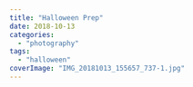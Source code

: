 ```yaml
---
title: "Halloween Prep"
date: 2018-10-13
categories: 
  - "photography"
tags: 
  - "halloween"
coverImage: "IMG_20181013_155657_737-1.jpg"
---
```



